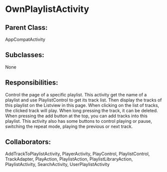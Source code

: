 # OwnPlaylistActivity

## Parent Class:
AppCompatActivity

## Subclasses:
None

## Responsibilities:
Control the page of a specific playlist. This activity get the name of a playlist and use PlaylistControl to get its track list. Then display the tracks of this playlist on the Listview in this page. When clicking on the list of tracks, the clicked track will play. When long pressing the track, it can be deleted. When pressing the add button at the top, you can add tracks into this playlist. This activity also has some buttons to control playing or pause, switching the repeat mode, playing the previous or next track.

## Collaborators:
AddTrackToPlaylistActivity, PlayerActivity, PlayControl, PlaylistControl, TrackAdapter, PlayAction, PlaylistAction, PlaylistLibraryAction, PlaylistActivity, SearchActivity,
UserPlaylistActivity

